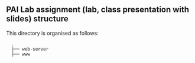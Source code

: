 ## PAI Lab assignment (lab, class presentation with slides) structure
This directory is organised as follows:

      .
      ├── web-server
      ├── www

